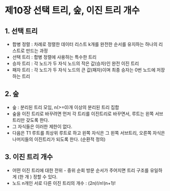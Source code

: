 # 제10장 선택 트리, 숲, 이진 트리 개수
 
## 1. 선택 트리
* 합병 정렬 : 차례로 정렬한 데이터 리스트 k개를 완전한 순서를 유지하는 하나의 리스트로 만드는 과정
* 선택 트리 : 합병 정렬에 사용하는 특수한 트리
* 승자 트리 : 각 노드가 두 자식 노드의 작은 값(승자)인 완전 이진 트리
* 패자 트리 : 각 노드가 두 자식 노드의 큰 값(패자)이며 최종 승자는 0번 노드에 저장하는 트리

## 2. 숲
* 숲 : 분리된 트리 모임, n(>=0)개 이상의 분리된 트리 집합
* 숲을 이진 트리로 바꾸려면 먼저 각 트리를 이진트리로 바꾸면서, 루트는 왼쪽 서브트리만 갖도록 한다. 
* 그 자식들은 이러한 제한이 없다.
* 다음은 T1 루트를 최상위 루트로 하고 왼쪽 자식은 그 왼쪽 서브트리, 오른쪽 자식은 나머지들의 이진트리가 되도록 한다. (순환적 정의)

## 3. 이진 트리 개수

* 어떤 이진 트리에 대한 전위 - 중위 순회 방문 순서가 주어지면 트리 구조를 유일하게 (한 개 ) 정할 수 있다. 
* 노드 n개인 서로 다른 이진 트리의 개수 : (2n)!/n!(n+1)!